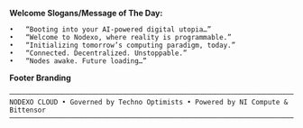 **Welcome Slogans/Message of The Day:**

	•	“Booting into your AI-powered digital utopia…”
	•	“Welcome to Nodexo, where reality is programmable.”
	•	“Initializing tomorrow’s computing paradigm, today.”
	•	“Connected. Decentralized. Unstoppable.”
	•	“Nodes awake. Future loading…”

**Footer Branding**
```
────────────────────────────────────────────────────────────────────────────────
NODEXO CLOUD • Governed by Techno Optimists • Powered by NI Compute & Bittensor
────────────────────────────────────────────────────────────────────────────────
```
